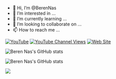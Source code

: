 - 👋 Hi, I’m @BerenNas
- 👀 I’m interested in ...
- 🌱 I’m currently learning ...
- 💞️ I’m looking to collaborate on ...
- 📫 How to reach me ...


[![YouTube](https://img.shields.io/badge/YouTube-%23FF0000.svg?&style=flat-square&logo=youtube&logoColor=white)](https://www.youtube.com/channel/UC2k5JQE2nG9QX2T_85Va56Q) 
[![YouTube Channel Views](https://img.shields.io:/youtube/channel/views/UC2k5JQE2nG9QX2T_85Va56Q?color=blue&style=social)](https://www.youtube.com/channel/UC2k5JQE2nG9QX2T_85Va56Q) [![Web Site](https://img.shields.io:/website?up_message=berennas.com&url=http%3A%2F%2Fberennas.com)](https://berennas.com)




![Beren Nas's GitHub stats](https://github-readme-stats.vercel.app/api?username=BerenNas&show_icons=true&theme=dark)

![Beren Nas's GitHub stats](https://github-readme-stats.vercel.app/api/top-langs/?username=BerenNas&theme=dark&layout=compact)



<!---
BerenNas/BerenNas is a ✨ special ✨ repository because its `README.md` (this file) appears on your GitHub profile.
You can click the Preview link to take a look at your changes.
--->
![](https://komarev.com/ghpvc/?username=BerenNas&color=blueviolet)
